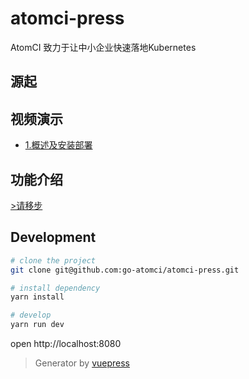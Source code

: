 # atomci-press

AtomCI 致力于让中小企业快速落地Kubernetes

## 源起

## 视频演示
* [1.概述及安装部署](https://www.bilibili.com/video/BV1qq4y1N7mZ/)

## 功能介绍
[>请移步](https://go-atomci.github.io/atomci-press/guide/00features.html)

## Development

```bash
# clone the project
git clone git@github.com:go-atomci/atomci-press.git

# install dependency
yarn install

# develop
yarn run dev
```

open http://localhost:8080

> Generator by [vuepress](https://github.com/vuejs/vuepress)
